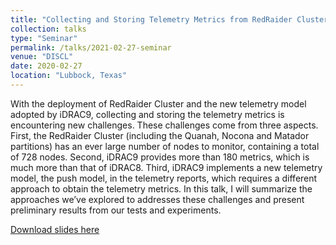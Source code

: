 ```yaml
---
title: "Collecting and Storing Telemetry Metrics from RedRaider Cluster"
collection: talks
type: "Seminar"
permalink: /talks/2021-02-27-seminar
venue: "DISCL"
date: 2020-02-27
location: "Lubbock, Texas"
---
```


With the deployment of RedRaider Cluster and the new telemetry model adopted by iDRAC9, collecting and storing the telemetry metrics is encountering new challenges. These challenges come from three aspects. First, the RedRaider Cluster (including the Quanah, Nocona and Matador partitions) has an ever large number of nodes to monitor, containing a total of 728 nodes. Second, iDRAC9 provides more than 180 metrics, which is much more than that of iDRAC8. Third, iDRAC9 implements a new telemetry model, the push model, in the telemetry reports, which requires a different approach to obtain the telemetry metrics. In this talk, I will summarize the approaches we’ve explored to addresses these challenges and present preliminary results from our tests and experiments.

[Download slides here](https://artlands.github.io/files/2021-02-17-Collecting-and-Storing-Telemetry-Metrics-from-RedRaider-Cluster.pdf)